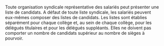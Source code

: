 Toute organisation syndicale représentative des salariés peut présenter une liste de candidats. A défaut de toute liste syndicale, les salariés peuvent eux-mêmes composer des listes de candidats.
Les listes sont établies séparément pour chaque collège et, au sein de chaque collège, pour les délégués titulaires et pour les délégués suppléants.
Elles ne doivent pas comporter un nombre de candidats supérieur au nombre de sièges à pourvoir.